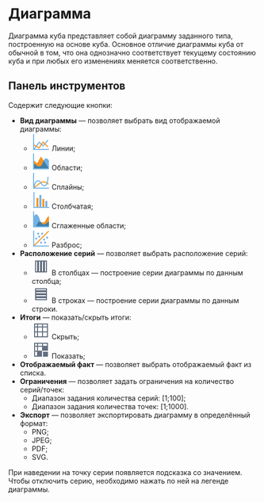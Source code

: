 # Диаграмма

Диаграмма куба представляет собой диаграмму заданного типа, построенную на основе куба. Основное отличие диаграммы куба от обычной в том, что она однозначно соответствует текущему состоянию куба и при любых его изменениях меняется соответственно.

## Панель инструментов

Содержит следующие кнопки:

* **Вид диаграммы** — позволяет выбрать вид отображаемой диаграммы:
  * ![](../../images/icons/series_18/d1.svg) Линии;
  * ![](../../images/icons/series_18/d2.svg) Области;
  * ![](../../images/icons/series_18/d3.svg) Сплайны;
  * ![](../../images/icons/series_18/d4.svg) Столбчатая;
  * ![](../../images/icons/series_18/d5.svg) Сглаженные области;
  * ![](../../images/icons/series_18/d6.svg) Разброс;
* **Расположение серий** — позволяет выбрать расположение серий:
  * ![](../../images/icons/toolbar-controls_18x18/toolbar-controls_18x18_columns_default.svg) В столбцах — построение серии диаграммы по данным столбца;
  * ![](../../images/icons/toolbar-controls_18x18/toolbar-controls_18x18_rows_default.svg) В строках — построение серии диаграммы по данным строки.
* **Итоги** — показать/скрыть итоги:
  * ![](../../images/icons/toolbar-controls_18x18/toolbar-controls_18x18_show-total-nor_default.svg) Скрыть;
  * ![](../../images/icons/toolbar-controls_18x18/toolbar-controls_18x18_show-total-all_default.svg) Показать;
* **Отображаемый факт** — позволяет выбрать отображаемый факт из списка.
* **Ограничения** — позволяет задать ограничения на количество серий/точек:
  * Диапазон задания количества серий: [1;100];
  * Диапазон задания количества точек: [1;1000].
* **Экспорт** — позволяет экспортировать диаграмму в определённый формат:
  * PNG;
  * JPEG;
  * PDF;
  * SVG.

При наведении на точку серии появляется подсказка со значением. Чтобы отключить серию, необходимо нажать по ней на легенде диаграммы.
